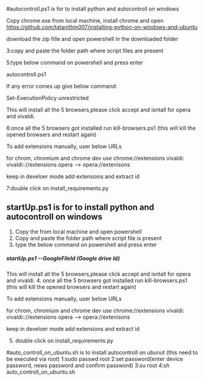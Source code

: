 #autocontroll.ps1 is for to install python and autocontroll on windows 

Copy chrome.exe from local machine, install chrome and open https://github.com/tatanithin007/installing-python-on-windows-and-ubuntu

download the zip fille and open powershell in the downloaded folder

3:copy and paste the folder path where script files are present

5:type below command on powershell and press enter 

autocontroll.ps1 

If any error comes up give below command: 

Set-ExecutionPolicy unrestricted

This will install all the 5 browsers,please click accept and isntall for opera and vivaldi.

6:once all the 5 browsers got installed run kill-browsers.ps1 (this will kill the opened browsers and restart again)

To add extensions manually, user below URLs

for chrom, chromium and chrome dev use chrome://extensions
vivaldi: vivaldi:://extensions
opera --> opera://extenisons

keep in develoer mode add extensions and extract id

7:double click on install_requirements.py


## startUp.ps1 is for to install python and autocontroll on windows 
1. Copy the from local machine and open powershell 
2. Copy and paste the folder path where script file is present
3. type the below command on powershell and press enter
##### startUp.ps1 --GoogleFileId (Google drive Id)


This will install all the 5 browsers,please click accept and isntall for opera and vivaldi.
4. once all the 5 browsers got installed run kill-browsers.ps1 (this will kill the opened browsers and restart again)

To add extensions manually, user below URLs

for chrom, chromium and chrome dev use chrome://extensions
vivaldi: vivaldi:://extensions
opera --> opera://extenisons

keep in develoer mode add extensions and extract id

5. double click on install_requirements.py



#auto_controll_on_ubuntu.sh is to install autocontroll on ubunut (this need to be executed via root)
1:sudo passwd root
2:set password(enter device password, news password and confirm password)
3:su root
4:sh auto_controll_on_ubuntu.sh